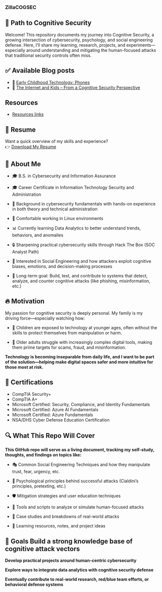 ### ZillaCOGSEC
## 🧠 Path to Cognitive Security
Welcome! This repository documents my journey into Cognitive Security, a growing intersection of cybersecurity, psychology, and social engineering defense. Here, I’ll share my learning, research, projects, and experiments—especially around understanding and mitigating the human-focused attacks that traditional security controls often miss.

## ✅ Available Blog posts

- 📱 [Early Childhood Technology: Phones](./EarlychildhoodTech_phones.md)
- 🧠 [The Internet and Kids – From a Cognitive Security Perspective](./Misinformation.md)

## Resources
 - [Resources links](./resources.md)

## 📄 Resume

Want a quick overview of my skills and experience?  
👉 [Download My Resume](./joshuaovalle_resume.pdf)

## 👤 About Me
 - 🎓 B.S. in Cybersecurity and Information Assurance

 - 🎓 Career Certificate in Information Technology Security and Administration

 - 💼 Background in cybersecurity fundamentals with hands-on experience in both theory and technical administration

 - 🐧 Comfortable working in Linux environments

 - 📊 Currently learning Data Analytics to better understand trends, behaviors, and anomalies

 - 🔒 Sharpening practical cybersecurity skills through Hack The Box (SOC Analyst Path)

 - 🧠 Interested in Social Engineering and how attackers exploit cognitive biases, emotions, and decision-making processes

 - 💭 Long-term goal: Build, test, and contribute to systems that detect, analyze, and counter cognitive attacks (like phishing, misinformation, etc.)

## 🔥 Motivation
My passion for cognitive security is deeply personal. My family is my driving force—especially watching how:

 - 🧒 Children are exposed to technology at younger ages, often without the skills to protect themselves from manipulation or harm.

 - 👵 Older adults struggle with increasingly complex digital tools, making them prime targets for scams, fraud, and misinformation.

**Technology is becoming inseparable from daily life, and I want to be part of the solution—helping make digital spaces safer and more intuitive for those most at risk.**

## 📜 Certifications
 - CompTIA Security+
 - CompTIA A+
 - Microsoft Certified: Security, Compliance, and Identity Fundamentals
 - Microsoft Certified: Azure AI Fundamentals
 - Microsoft Certified: Azure Fundamentals
 - NSA/DHS Cyber Defense Education Certification

## 🔍 What This Repo Will Cover
**This GitHub repo will serve as a living document, tracking my self-study, thoughts, and findings on topics like:**

 - 🎭 Common Social Engineering Techniques and how they manipulate trust, fear, urgency, etc.

 - 🧩 Psychological principles behind successful attacks (Cialdini’s principles, pretexting, etc.)

 - 🛡️ Mitigation strategies and user education techniques

 - 🔧 Tools and scripts to analyze or simulate human-focused attacks

 - 🔬 Case studies and breakdowns of real-world attacks

 - 📂 Learning resources, notes, and project ideas

 ## 📌 Goals Build a strong knowledge base of cognitive attack vectors

**Develop practical projects around human-centric cybersecurity**

**Explore ways to integrate data analytics with cognitive security defense**

**Eventually contribute to real-world research, red/blue team efforts, or behavioral defense systems**
